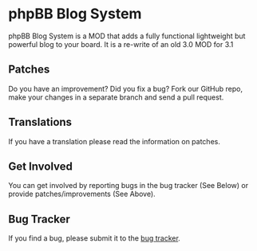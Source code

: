 # phpBB Blog System

phpBB Blog System is a MOD that adds a fully functional lightweight but powerful blog to your board. It is a re-write of an old 3.0 MOD for 3.1

## Patches

Do you have an improvement? Did you fix a bug? Fork our GitHub repo, make your changes in a separate branch and send a pull request.

## Translations

If you have a translation please read the information on patches.

## Get Involved

You can get involved by reporting bugs in the bug tracker (See Below) or provide patches/improvements (See Above).

## Bug Tracker

If you find a bug, please submit it to the [bug tracker](https://github.com/phpBB-Blog/phpBB-Blog-for-3.1/issues).
